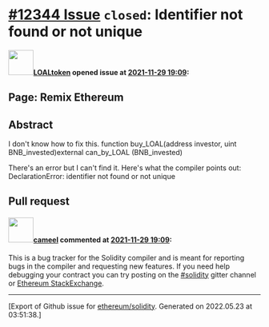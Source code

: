 # [\#12344 Issue](https://github.com/ethereum/solidity/issues/12344) `closed`: Identifier not found or not unique 

#### <img src="https://avatars.githubusercontent.com/u/95247351?v=4" width="50">[LOALtoken](https://github.com/LOALtoken) opened issue at [2021-11-29 19:09](https://github.com/ethereum/solidity/issues/12344):

## Page: Remix Ethereum 

<!--
Please link directly to the page which you think has a problem
-->

## Abstract

<!--
Please describe in detail what is wrong.
--> I don't know how to fix this. function buy_LOAL(address investor, uint BNB_invested)external can_by_LOAL (BNB_invested)

There's an error but I can't find it. Here's what the compiler points out: DeclarationError: identifier not found or not unique

## Pull request

<!--
Please link to your pull request which resolves this issue
-->


#### <img src="https://avatars.githubusercontent.com/u/137030?v=4" width="50">[cameel](https://github.com/cameel) commented at [2021-11-29 19:09](https://github.com/ethereum/solidity/issues/12344#issuecomment-981939096):

This is a bug tracker for the Solidity compiler and is meant for reporting bugs in the compiler and requesting new features. If you need help debugging your contract you can try posting on the [#solidity](https://gitter.im/ethereum/solidity) gitter channel or [Ethereum StackExchange](https://ethereum.stackexchange.com).


-------------------------------------------------------------------------------



[Export of Github issue for [ethereum/solidity](https://github.com/ethereum/solidity). Generated on 2022.05.23 at 03:51:38.]
